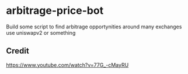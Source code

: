 # arbitrage-price-bot
Build some script to find arbitrage opportynities around many exchanges use uniswapv2 or something
## Credit
https://www.youtube.com/watch?v=77G_-cMayRU